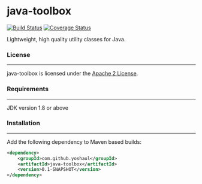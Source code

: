 java-toolbox
=========
[![Build Status](https://travis-ci.org/yoshaul/java-toolbox.svg?branch=master)](https://travis-ci.org/yoshaul/java-toolbox)
[![Coverage Status](https://coveralls.io/repos/yoshaul/java-toolbox/badge.svg?branch=master)](https://coveralls.io/r/yoshaul/java-toolbox?branch=master)

Lightweight, high quality utility classes for Java.

### License
------------

java-toolbox is licensed under the [Apache 2 License](http://www.apache.org/licenses/LICENSE-2.0.html).

### Requirements
------------

JDK version 1.8 or above

### Installation
------------
Add the following dependency to Maven based builds:

```xml
<dependency>
    <groupId>com.github.yoshaul</groupId>
    <artifactId>java-toolbox</artifactId>
    <version>0.1-SNAPSHOT</version>
</dependency>
```
